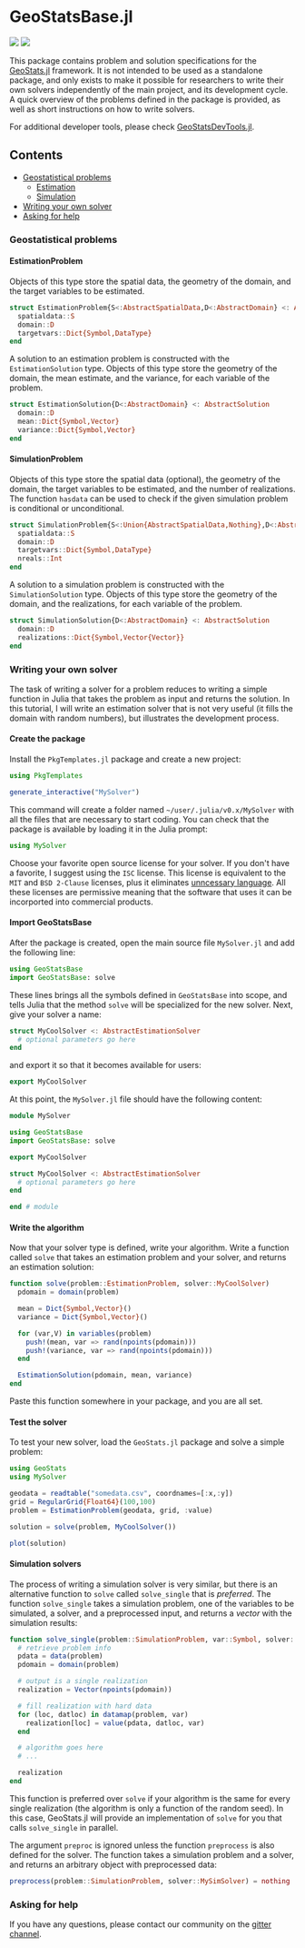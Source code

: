# GeoStatsBase.jl

[![][travis-img]][travis-url] [![][julia-pkg-img]][julia-pkg-url]

This package contains problem and solution specifications for the
[GeoStats.jl](https://github.com/juliohm/GeoStats.jl) framework.
It is not intended to be used as a standalone package, and only
exists to make it possible for researchers to write their own
solvers independently of the main project, and its development cycle.
A quick overview of the problems defined in the package is provided,
as well as short instructions on how to write solvers.

For additional developer tools, please check
[GeoStatsDevTools.jl](https://github.com/juliohm/GeoStatsDevTools.jl).

## Contents

- [Geostatistical problems](#geostatistical-problems)
  - [Estimation](#estimationproblem)
  - [Simulation](#simulationproblem)
- [Writing your own solver](#writing-your-own-solver)
- [Asking for help](#asking-for-help)

### Geostatistical problems

#### EstimationProblem

Objects of this type store the spatial data, the geometry of the domain, and the target
variables to be estimated.

```julia
struct EstimationProblem{S<:AbstractSpatialData,D<:AbstractDomain} <: AbstractProblem
  spatialdata::S
  domain::D
  targetvars::Dict{Symbol,DataType}
end
```

A solution to an estimation problem is constructed with the `EstimationSolution` type.
Objects of this type store the geometry of the domain, the mean estimate, and the
variance, for each variable of the problem.

```julia
struct EstimationSolution{D<:AbstractDomain} <: AbstractSolution
  domain::D
  mean::Dict{Symbol,Vector}
  variance::Dict{Symbol,Vector}
end
```

#### SimulationProblem

Objects of this type store the spatial data (optional), the geometry of the domain,
the target variables to be estimated, and the number of realizations. The function
`hasdata` can be used to check if the given simulation problem is conditional or
unconditional.

```julia
struct SimulationProblem{S<:Union{AbstractSpatialData,Nothing},D<:AbstractDomain} <: AbstractProblem
  spatialdata::S
  domain::D
  targetvars::Dict{Symbol,DataType}
  nreals::Int
end
```

A solution to a simulation problem is constructed with the `SimulationSolution` type.
Objects of this type store the geometry of the domain, and the realizations, for each
variable of the problem.

```julia
struct SimulationSolution{D<:AbstractDomain} <: AbstractSolution
  domain::D
  realizations::Dict{Symbol,Vector{Vector}}
end
```

### Writing your own solver

The task of writing a solver for a problem reduces to writing a simple function in Julia
that takes the problem as input and returns the solution. In this tutorial, I will write
an estimation solver that is not very useful (it fills the domain with random numbers),
but illustrates the development process.

#### Create the package

Install the `PkgTemplates.jl` package and create a new project:

```julia
using PkgTemplates

generate_interactive("MySolver")
```

This command will create a folder named `~/user/.julia/v0.x/MySolver` with all the files
that are necessary to start coding. You can check that the package is available by loading
it in the Julia prompt:

```julia
using MySolver
```

Choose your favorite open source license for your solver. If you don't have a favorite, I
suggest using the `ISC` license. This license is equivalent to the `MIT` and `BSD 2-Clause`
licenses, plus it eliminates [unncessary language](https://en.wikipedia.org/wiki/ISC_license).
All these licenses are permissive meaning that the software that uses it can be incorported
into commercial products.

#### Import GeoStatsBase

After the package is created, open the main source file `MySolver.jl` and add the following
line:

```julia
using GeoStatsBase
import GeoStatsBase: solve
```

These lines brings all the symbols defined in `GeoStatsBase` into scope, and tells Julia that
the method `solve` will be specialized for the new solver. Next, give your solver a name:

```julia
struct MyCoolSolver <: AbstractEstimationSolver
  # optional parameters go here
end
```

and export it so that it becomes available for users:

```julia
export MyCoolSolver
```

At this point, the `MySolver.jl` file should have the following content:

```julia
module MySolver

using GeoStatsBase
import GeoStatsBase: solve

export MyCoolSolver

struct MyCoolSolver <: AbstractEstimationSolver
  # optional parameters go here
end

end # module
```

#### Write the algorithm

Now that your solver type is defined, write your algorithm. Write a function called `solve`
that takes an estimation problem and your solver, and returns an estimation solution:

```julia
function solve(problem::EstimationProblem, solver::MyCoolSolver)
  pdomain = domain(problem)

  mean = Dict{Symbol,Vector}()
  variance = Dict{Symbol,Vector}()

  for (var,V) in variables(problem)
    push!(mean, var => rand(npoints(pdomain)))
    push!(variance, var => rand(npoints(pdomain)))
  end

  EstimationSolution(pdomain, mean, variance)
end
```

Paste this function somewhere in your package, and you are all set.

#### Test the solver

To test your new solver, load the `GeoStats.jl` package and solve a simple problem:

```julia
using GeoStats
using MySolver

geodata = readtable("somedata.csv", coordnames=[:x,:y])
grid = RegularGrid{Float64}(100,100)
problem = EstimationProblem(geodata, grid, :value)

solution = solve(problem, MyCoolSolver())

plot(solution)
```

#### Simulation solvers

The process of writing a simulation solver is very similar, but there is an alternative function
to `solve` called `solve_single` that is *preferred*. The function `solve_single` takes a simulation
problem, one of the variables to be simulated, a solver, and a preprocessed input, and returns a
*vector* with the simulation results:

```julia
function solve_single(problem::SimulationProblem, var::Symbol, solver::MySimSolver, preproc)
  # retrieve problem info
  pdata = data(problem)
  pdomain = domain(problem)

  # output is a single realization
  realization = Vector(npoints(pdomain))

  # fill realization with hard data
  for (loc, datloc) in datamap(problem, var)
    realization[loc] = value(pdata, datloc, var)
  end

  # algorithm goes here
  # ...

  realization
end
```

This function is preferred over `solve` if your algorithm is the same for every single realization
(the algorithm is only a function of the random seed). In this case, GeoStats.jl will provide an
implementation of `solve` for you that calls `solve_single` in parallel.

The argument `preproc` is ignored unless the function `preprocess` is also defined for the solver.
The function takes a simulation problem and a solver, and returns an arbitrary object with
preprocessed data:

```julia
preprocess(problem::SimulationProblem, solver::MySimSolver) = nothing
```

### Asking for help

If you have any questions, please contact our community on the [gitter channel](https://gitter.im/JuliaEarth/GeoStats.jl).

[travis-img]: https://travis-ci.org/juliohm/GeoStatsBase.jl.svg?branch=master
[travis-url]: https://travis-ci.org/juliohm/GeoStatsBase.jl

[julia-pkg-img]: http://pkg.julialang.org/badges/GeoStatsBase_0.7.svg
[julia-pkg-url]: http://pkg.julialang.org/?pkg=GeoStatsBase
